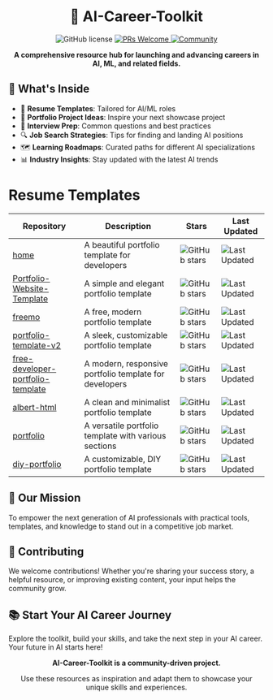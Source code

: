 <div style="text-align: center;">

  <h1>🚀 AI-Career-Toolkit</h1>

  <img src="https://img.shields.io/badge/license-MIT-blue.svg" alt="GitHub license" />
  <a href="http://makeapullrequest.com">
    <img src="https://img.shields.io/badge/PRs-welcome-brightgreen.svg" alt="PRs Welcome" />
  </a>
  <a href="https://discord.gg/QKw67PDZUm">
    <img src="https://img.shields.io/badge/Discord-Community-orange" alt="Community" />
  </a>

  <p><strong>A comprehensive resource hub for launching and advancing careers in AI, ML, and related fields.</strong></p>

</div>


## 🌟 What's Inside

- 📝 **Resume Templates**: Tailored for AI/ML roles
- 💼 **Portfolio Project Ideas**: Inspire your next showcase project
- 🎤 **Interview Prep**: Common questions and best practices
- 🔍 **Job Search Strategies**: Tips for finding and landing AI positions
- 🗺️ **Learning Roadmaps**: Curated paths for different AI specializations
- 📊 **Industry Insights**: Stay updated with the latest AI trends



# Resume Templates

| Repository | Description | Stars | Last Updated |
|------------|-------------|-------|--------------|
| [home](https://github.com/hashirshoaeb/home) | A beautiful portfolio template for developers | ![GitHub stars](https://img.shields.io/github/stars/hashirshoaeb/home.svg?style=social) | ![Last Updated](https://img.shields.io/github/last-commit/hashirshoaeb/home.svg?style=flat) |
| [Portfolio-Website-Template](https://github.com/rishabhnmishra/Portfolio-Website-Template) | A simple and elegant portfolio template | ![GitHub stars](https://img.shields.io/github/stars/rishabhnmishra/Portfolio-Website-Template.svg?style=social) | ![Last Updated](https://img.shields.io/github/last-commit/rishabhnmishra/Portfolio-Website-Template.svg?style=flat) |
| [freemo](https://github.com/diiegopereira/freemo) | A free, modern portfolio template | ![GitHub stars](https://img.shields.io/github/stars/diiegopereira/freemo.svg?style=social) | ![Last Updated](https://img.shields.io/github/last-commit/diiegopereira/freemo.svg?style=flat) |
| [portfolio-template-v2](https://github.com/hrishikeshpaul/portfolio-template-v2) | A sleek, customizable portfolio template | ![GitHub stars](https://img.shields.io/github/stars/hrishikeshpaul/portfolio-template-v2.svg?style=social) | ![Last Updated](https://img.shields.io/github/last-commit/hrishikeshpaul/portfolio-template-v2.svg?style=flat) |
| [free-developer-portfolio-template](https://github.com/VitoMedlej/free-developer-portfolio-template) | A modern, responsive portfolio template for developers | ![GitHub stars](https://img.shields.io/github/stars/VitoMedlej/free-developer-portfolio-template.svg?style=social) | ![Last Updated](https://img.shields.io/github/last-commit/VitoMedlej/free-developer-portfolio-template.svg?style=flat) |
| [albert-html](https://github.com/templatecookie/albert-html) | A clean and minimalist portfolio template | ![GitHub stars](https://img.shields.io/github/stars/templatecookie/albert-html.svg?style=social) | ![Last Updated](https://img.shields.io/github/last-commit/templatecookie/albert-html.svg?style=flat) |
| [portfolio](https://github.com/mrarzimanli/portfolio) | A versatile portfolio template with various sections | ![GitHub stars](https://img.shields.io/github/stars/mrarzimanli/portfolio.svg?style=social) | ![Last Updated](https://img.shields.io/github/last-commit/mrarzimanli/portfolio.svg?style=flat) |
| [diy-portfolio](https://github.com/ManishReddyN/diy-portfolio) | A customizable, DIY portfolio template | ![GitHub stars](https://img.shields.io/github/stars/ManishReddyN/diy-portfolio.svg?style=social) | ![Last Updated](https://img.shields.io/github/last-commit/ManishReddyN/diy-portfolio.svg?style=flat) |









## 🎯 Our Mission

To empower the next generation of AI professionals with practical tools, templates, and knowledge to stand out in a competitive job market.

## 🤝 Contributing

We welcome contributions! Whether you're sharing your success story, a helpful resource, or improving existing content, your input helps the community grow.

## 📚 Start Your AI Career Journey

Explore the toolkit, build your skills, and take the next step in your AI career. Your future in AI starts here!


<div style="text-align: center;">

  <p><strong>AI-Career-Toolkit is a community-driven project.</strong></p>
  <p>Use these resources as inspiration and adapt them to showcase your unique skills and experiences.</p>

</div>

